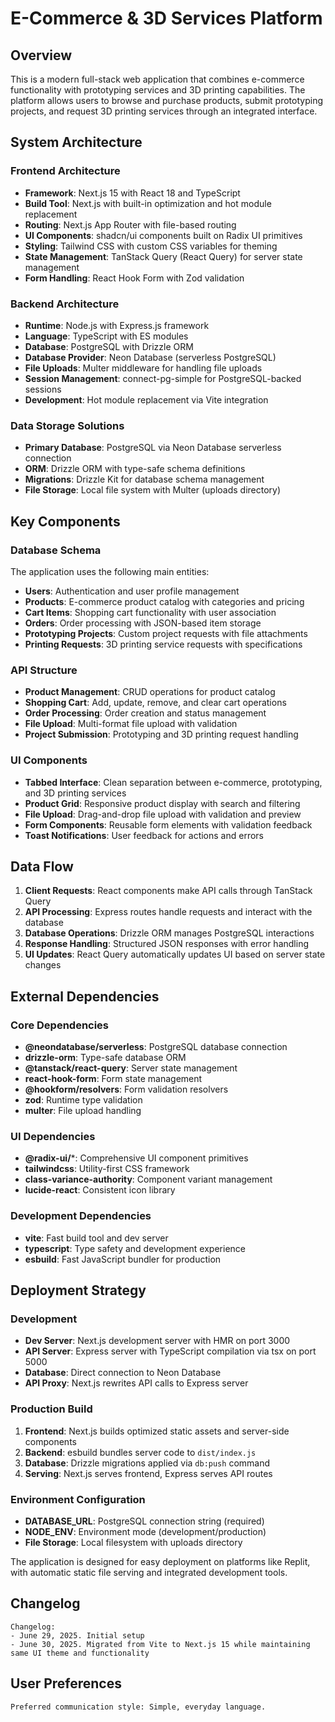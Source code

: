 # E-Commerce & 3D Services Platform

## Overview

This is a modern full-stack web application that combines e-commerce functionality with prototyping services and 3D printing capabilities. The platform allows users to browse and purchase products, submit prototyping projects, and request 3D printing services through an integrated interface.

## System Architecture

### Frontend Architecture
- **Framework**: Next.js 15 with React 18 and TypeScript
- **Build Tool**: Next.js with built-in optimization and hot module replacement
- **Routing**: Next.js App Router with file-based routing
- **UI Components**: shadcn/ui components built on Radix UI primitives
- **Styling**: Tailwind CSS with custom CSS variables for theming
- **State Management**: TanStack Query (React Query) for server state management
- **Form Handling**: React Hook Form with Zod validation

### Backend Architecture
- **Runtime**: Node.js with Express.js framework
- **Language**: TypeScript with ES modules
- **Database**: PostgreSQL with Drizzle ORM
- **Database Provider**: Neon Database (serverless PostgreSQL)
- **File Uploads**: Multer middleware for handling file uploads
- **Session Management**: connect-pg-simple for PostgreSQL-backed sessions
- **Development**: Hot module replacement via Vite integration

### Data Storage Solutions
- **Primary Database**: PostgreSQL via Neon Database serverless connection
- **ORM**: Drizzle ORM with type-safe schema definitions
- **Migrations**: Drizzle Kit for database schema management
- **File Storage**: Local file system with Multer (uploads directory)

## Key Components

### Database Schema
The application uses the following main entities:
- **Users**: Authentication and user profile management
- **Products**: E-commerce product catalog with categories and pricing
- **Cart Items**: Shopping cart functionality with user association
- **Orders**: Order processing with JSON-based item storage
- **Prototyping Projects**: Custom project requests with file attachments
- **Printing Requests**: 3D printing service requests with specifications

### API Structure
- **Product Management**: CRUD operations for product catalog
- **Shopping Cart**: Add, update, remove, and clear cart operations
- **Order Processing**: Order creation and status management
- **File Upload**: Multi-format file upload with validation
- **Project Submission**: Prototyping and 3D printing request handling

### UI Components
- **Tabbed Interface**: Clean separation between e-commerce, prototyping, and 3D printing services
- **Product Grid**: Responsive product display with search and filtering
- **File Upload**: Drag-and-drop file upload with validation and preview
- **Form Components**: Reusable form elements with validation feedback
- **Toast Notifications**: User feedback for actions and errors

## Data Flow

1. **Client Requests**: React components make API calls through TanStack Query
2. **API Processing**: Express routes handle requests and interact with the database
3. **Database Operations**: Drizzle ORM manages PostgreSQL interactions
4. **Response Handling**: Structured JSON responses with error handling
5. **UI Updates**: React Query automatically updates UI based on server state changes

## External Dependencies

### Core Dependencies
- **@neondatabase/serverless**: PostgreSQL database connection
- **drizzle-orm**: Type-safe database ORM
- **@tanstack/react-query**: Server state management
- **react-hook-form**: Form state management
- **@hookform/resolvers**: Form validation resolvers
- **zod**: Runtime type validation
- **multer**: File upload handling

### UI Dependencies
- **@radix-ui/***: Comprehensive UI component primitives
- **tailwindcss**: Utility-first CSS framework
- **class-variance-authority**: Component variant management
- **lucide-react**: Consistent icon library

### Development Dependencies
- **vite**: Fast build tool and dev server
- **typescript**: Type safety and development experience
- **esbuild**: Fast JavaScript bundler for production

## Deployment Strategy

### Development
- **Dev Server**: Next.js development server with HMR on port 3000
- **API Server**: Express server with TypeScript compilation via tsx on port 5000
- **Database**: Direct connection to Neon Database
- **API Proxy**: Next.js rewrites API calls to Express server

### Production Build
1. **Frontend**: Next.js builds optimized static assets and server-side components
2. **Backend**: esbuild bundles server code to `dist/index.js`
3. **Database**: Drizzle migrations applied via `db:push` command
4. **Serving**: Next.js serves frontend, Express serves API routes

### Environment Configuration
- **DATABASE_URL**: PostgreSQL connection string (required)
- **NODE_ENV**: Environment mode (development/production)
- **File Storage**: Local filesystem with uploads directory

The application is designed for easy deployment on platforms like Replit, with automatic static file serving and integrated development tools.

## Changelog

```
Changelog:
- June 29, 2025. Initial setup
- June 30, 2025. Migrated from Vite to Next.js 15 while maintaining same UI theme and functionality
```

## User Preferences

```
Preferred communication style: Simple, everyday language.
```